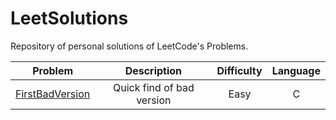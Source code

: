 # LeetSolutions
Repository of personal solutions of LeetCode's Problems.

| Problem | Description | Difficulty | Language |
| :-: | :-: | :-: | :-: |
| [FirstBadVersion](FirstBadVersion) | Quick find of bad version | Easy | C |

